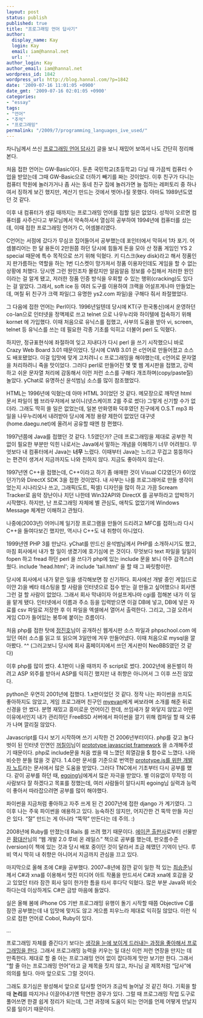 ```yaml
---
layout: post
status: publish
published: true
title: "프로그래밍 언어 답사기"
author:
  display_name: Kay
  login: Kay
  email: iam@hannal.net
  url: ''
author_login: Kay
author_email: iam@hannal.net
wordpress_id: 1842
wordpress_url: http://blog.hannal.com/?p=1842
date: '2009-07-16 11:01:05 +0900'
date_gmt: '2009-07-16 02:01:05 +0900'
categories:
- "essay"
tags:
- "언어"
- "추억"
- "프로그래밍"
permalink: "/2009/7/programming_languages_ive_used/"
---
```

<p>차니님께서 쓰신 <a href="http://channy.tistory.com/373">프로그래밍 언어 답사기</a> 글을 보니 재밌어 보여서 나도 간단히 정리해본다.</p>
<p>처음 접한 언어는 GW-Basic이다. 둔촌 국민학교(초등학교) 다닐 때 가끔씩 컴퓨터 수업을 받았는데 그때 GW-Basic으로 더하기 빼기를 짜는 것이었다. 이후 친구가 다니는 컴퓨터 학원에 놀러가거나 좀 사는 동네 친구 집에 놀러가면 늘 접하는 레퍼토리 중 하나여서 징하게 보긴 했지만, 계산기 만드는 것에서 벗어나질 못했다. 아마도 1989년도였던 것 같다.</p>
<p>이후 내 컴퓨터가 생길 때까지는 프로그래밍 언어를 접할 일은 없었다. 성적이 오르면 컴퓨터를 사주신다고 부모님께서 약속하셔서 열심히 공부하여 1994년에 컴퓨터를 샀는데, 이때 접한 프로그래밍 언어가 C, 어셈블리였다.</p>
<p>C언어는 서점에 갔다가 무심코 집어들어서 공부했는데 포인터에서 막혀서 1차 포기. 어셈블리어는 한 달 용돈이 2만원쯤 하던 당시에 힘들게 돈을 모아 산 정품 게임인 YS 2 special 때문에 특수 목적으로 쓰기 위해 익혔다. 키 디스크(key disk)라고 해서 정품인지 판가름하는 역할을 하는 1번 디스켓이 망가져서 정품 이용자인데도 게임을 할 수 없는 상황에 처했다. 당시엔 그런 원인조차 몰랐지만 알음알음 정보를 수집해서 저러한 원인이라는 걸 알게 됐고, 저러한 정품 인증 방식을 우회할 수 있는 행위(cracking)도 있다는 걸 알았다. 그래서, soft ice 등 여러 도구를 이용하여 크랙을 어설프게나마 만들었는데, 며칠 뒤 친구가 크랙 파일(그 유명한 ys2.com 파일)을 구해다 줘서 좌절했었다.</p>
<p>그 다음에 접한 언어는 Perl이다. 1996년일텐데 당시에 KT(구 한국통신)에서 운영하던 co-lan으로 인터넷을 정액제로 쓰고 telnet 으로 나우누리와 하이텔에 접속하기 위해 kornet 에 가입했다. 이때 처음으로 유닉스를 접했고, 사부의 도움을 받아 vi, screen, telnet 등 유닉스를 쓰는 데 필요한 각종 기초를 익히고 더불어 perl 도 익혔다.</p>
<p>하지만, 정규표현식에 좌절하여 잊고 지내다가 다시 perl 을 쓰기 시작했으니 바로 Crazy Web Board 3.01 때문이었다. 당시에 CWB 3.01 은 c언어로 만들어졌고 소스도 배포됐었다. 이걸 입맛에 맞게 고치려니 c 프로그래밍을 해야했는데, c언어로 문자열을 처리하려니 죽을 맛이었다. 그러다 perl로 만들어진 몇 몇 웹 게시판을 접했고, 강력하고 쉬운 문자열 처리에 감동해서 이런 저런 소스를 구해다 개조하며(copy/paste질) 놀았다. yChat로 유명하신 윤석범님 소스를 많이 참조했었다.</p>
<p>HTML는 1996년에 익혔는데 아마 HTML 3이었던 것 같다. 메모장으로 깨작댄 html 문서 파일이 웹 브라우저에서 보이니(넷스케이프 2를 주로 썼다) 그렇게 신기할 수가 없더라. 그래도 딱히 쓸 일은 없었는데, 일본 만화영화 덕후였던 친구에게 O.S.T mp3 파일을 나우누리에서 내려받아 당시에 계정 용량 제한이 없었던 대구넷(home.daegu.net)에 올려서 공유할 때엔 참 편했다.</p>
<p>1997년쯤에 Java를 접했던 것 같다. 1.5였던가? 근데 프로그래밍을 제대로 공부한 적 없이 필요한 부분만 익힌 나로서는 Java에서 말하는 개념을 이해하기 너무 어려웠다. 무엇보다 내 컴퓨터에서 Java는 <strong>너무</strong> 느렸다. 이때부터 Java는 느리고 무겁고 뚱뚱하다는 편견이 생겨서 지금까지도 나와 친하지 않다. 지금도 좋아하지 않는다.</p>
<p>1997년엔 C++을 접했는데, C++이라고 하기 좀 애매한 것이 Visual C(2였던가 6이었던가?)와 DirectX SDK 3을 접한 것이었다. 내 사부는 나를 프로그래머로 만들 생각이었는지 시나리오나 쓰고, 그래픽(도트, 픽셀) 디자인을 많이 하고 가끔 Scream Tracker로 음악 장난이나 치던 나한테 Win32API와 DirectX 를 공부하라고 압박하기 시작했다. 하지만, 난 프로그래밍 자체에 별 관심도, 애착도 없었기에 Windows Message 체계만 이해하고 관뒀다.</p>
<p>나중에(2003년) 어머니께 일기장 프로그램을 만들어 드리려고 MFC를 접하느라 다시 C++을 들여다보긴 했지만, 역시나 C++도 내 취향이 아니었다.</p>
<p>1999년엔 PHP 3를 만났다. yChat를 만드신 윤석범님께서 PHP를 소개하시기도 했고, 마침 회사에서 내가 할 일이 생겼기에 호기심에 쓴 것이다. 무엇보다 text 파일을 일일이 fopen 하고 fread 하던 perl 을 쓰다가 php에 있는 include 문을 보니 아주 감격스러웠다. include 'head.html'; 과 include 'tail.html' 을 할 때 그 짜릿함이란.</p>
<p>당시에 회사에서 내가 맡은 일을 생각해보면 참 신기하다. 회사에선 개발 중인 게임(드로이얀 2)을 베타 테스팅을 할 사람을 인터넷으로 접수 받는 걸 만들고 싶어했으나 회사엔 그런 걸 할 사람이 없었다. 그래서 회사 막내이자 어설프게나마 cgi를 접해본 내가 이 일을 맡게 됐다. 인터넷에서 이름과 주소 등을 입력받으면 이걸 DB에 넣고, DB에 넣은 자료를 csv 파일로 저장한 후 이 파일을 엑셀에서 열어서 출력한다. 그리고, 그걸 오려서 게임 CD가 들어있는 봉투에 붙이는 흐름이다.</p>
<p>처음 php를 접한 탓에 <a href="http://www.lovesera.com/tt">정진호</a>님이 공개하신 웹게시판 소스 파일과 phpschool.com 에 있던 여러 소스를 읽고 또 읽으며 3일만에 겨우 만들어냈다. 이때 처음으로 mysql을 깔아봤다. ^^ (그러고보니 당시에 회사 홈페이지에서 쓰던 게시판이 NeoBBS였던 것 같다)</p>
<p>이후 php를 많이 썼다. 4.1판이 나올 때까지 주 script로 썼다. 2002년에 용돈벌이 하려고 ASP 외주를 받아서 ASP를 익히긴 했지만 내 취향은 아니어서 그 이후 쓰진 않았다.</p>
<p>python은 우연히 2001년에 접했다. 1.x판이었던 것 같다. 정작 나는 파이썬을 쓰지도 좋아하지도 않았고, 게임 프로그래머 친구인 <a href="http://myevan.net">myevan</a>에게 써보라며 소개를 해준 뒤로 신경을 안 썼다. 분명 재밌고 흥미로운 언어이긴 한데, 쓰임새가 잘 와닿지 않았고 어떤 이유에서인지 내가 관리하던 FreeBSD 서버에서 파이썬을 깔기 위해 컴파일 할 때 오류가 나며 깔리질 않았다.</p>
<p>Javascript를 다시 보기 시작하며 쓰기 시작한 건 2006년부터이다. php를 갖고 놀다 벗이 된 인터넷 인연인 <a href="http://www.blogmeme.com">꺼칠이</a>님이 <a href="http://www.prototypejs.org">prototype javascript framework</a> 을 소개해주셨기 때문이다. php로 include문을 처음 썼을 때 느꼈던 희열감을 $ 함수로 느꼈다. 나와 비슷한 분들 많을 것 같다. 1.4.0판 문서를 기준으로 번역한 <a href="http://openframework.or.kr/framework_reference/prototype_js/1.4.0/prototype.js.html">prototype.js를 위한 개발자 노트</a>라는 문서에서 많은 도움을 받았다. 그러다 TNC에서 기초부터 다시 공부를 했다. 같이 공부를 하던 때, <a href="http://egoing.net">egoing</a>님에게서 많은 자극을 받았다. 별 이유없이 무작정 이 사람보다 잘 하겠다고 목표를 정했는데, 여러 사람들이 알다시피 egoing님 실력과 능력이 좋아서 따라잡으려면 공부를 많이 해야했다.</p>
<p>파이썬을 지금처럼 좋아하고 자주 쓰게 된 건 2007년에 접한 django 가 계기였다. 그 이후 나는 주욱 파이썬을 애용하고 있다. 능숙하진 않지만, 어지간한 건 뚝딱 만들 자신은 있다. “잘” 만드는 게 아니라 “뚝딱” 만든다는 데 주의. :)</p>
<p>2008년에 Ruby를 만졌는데 Rails 를 쓰려 했기 때문이다. <a href="http://www.acornpub.co.kr">에이콘 출판사</a>로부터 선물받은 <a href="http://blog.daesan.com">황대산</a>님의 “웹 개발 2.0 루비 온 레일스” 책으로 공부를 했는데, 판오름수준(version)이 책에 있는 것과 당시 배포 중이던 것이 달라서 조금 헤맸던 기억이 난다. 루비 역시 딱히 내 취향은 아니어서 지금까지 관심을 끄고 있다.</p>
<p>마지막으로 올해 초에 C#을 공부했다. 2007~8년에 잠깐 같이 일한 적 있는 <a href="http://epicure.graffity.net/">최승준</a>님께서 C#과 xna를 이용해서 멋진 미디어 아트 작품을 만드셔서 C#과 xna에 호감을 갖고 있었던 터라 잠깐 회사 일이 한가한 틈을 타서 후다닥 익혔다. 많은 부분 Java와 비슷하다는데 이상하게도 C#은 금방 마음에 들었다.</p>
<p>실은 올해 봄에 iPhone OS 기반 프로그래밍 유행이 돌기 시작할 때쯤 Objective C를 잠깐 공부했는데 내 입맛에 맞지도 않고 게으름 피우느라 제대로 익히질 않았다. 이런 식으로 접한 언어로 Cobol, Ruby이 있다.</p>
<p>...</p>
<p>프로그래밍 자체를 즐긴다기 보다는 <a href="http://blog.hannal.com/programming_for_designing_to_me/">생각을 눈에 보이게 드러내는 과정을 좋아해서 프로그래밍을 한다</a>. 그래서 프로그래밍 능력을 키우는 일 대신 이런 저런 연장을 만지는 데 만족한다. 제대로 할 줄 아는 프로그래밍 언어 없이 잡다하게 맛만 보기만 한다. 그래서 “할 줄 아는 프로그래밍 언어”라고 글 제목을 짓지 않고, 차니님 글 제목처럼 “답사”에 의의를 뒀다. 아마 앞으로도 그럴 것이다.</p>
<p>그래도 호기심은 왕성해서 앞으로 답사할 언어가 조금씩 늘어날 것 같긴 하다. 기획을 할 때 <strong>논리</strong>를 따지거나 이끌어내기엔 막연한 경우가 있다. 그럴 때 프로그래밍 작업 도구로 풀어쓰면 한결 쉽게 정리가 되는데, 그런 과정에 도움이 되는 언어를 언제 어떻게 만날지 모를 일이기 때문이다.</p>
